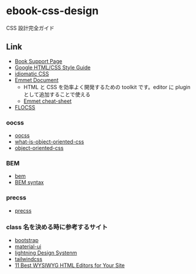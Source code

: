 # ebook-css-design

CSS 設計完全ガイド

## Link

- [Book Support Page](https://gihyo.jp/book/2020/978-4-297-11173-1/support)
- [Google HTML/CSS Style Guide](https://google.github.io/styleguide/htmlcssguide.html)
- [idiomatic CSS](https://github.com/necolas/idiomaticcss)
- [Emmet Document](https://docs.emmet.io/)
  - HTML と CSS を効率よく開発するための toolkit です。editor に plugin として追加することで使える
  - [Emmet cheat-sheet](https://docs.emmet.io/cheat-sheet)
- [FLOCSS](https://github.com/hiloki/flocss)

### oocss

- [oocss](http://oocss.org/)
- [what-is-object-oriented-css](https://www.slideshare.net/stubbornella/what-is-object-oriented-css)
- [object-oriented-css](https://www.slideshare.net/stubbornella/object-oriented-css)

### BEM

- [bem](https://en.bem.info/)
- [BEM syntax](https://csswizardry.com/2013/01/mindbemding-getting-your-head-round-bem-syntax/)

### precss

- [precss](https://precss.io/ja/)

### class 名を決める時に参考するサイト

- [bootstrap](https://getbootstrap.com/docs/5.1/getting-started/introduction/)
- [material-ui](https://mui.com/material-ui/react-autocomplete/)
- [lightning Design Systenm](https://www.lightningdesignsystem.com/)
- [tailwindcss](https://tailwindcss.com/)
- [11 Best WYSIWYG HTML Editors for Your Site](https://blog.hubspot.com/website/best-wysiwyg-html-editor#:~:text=A%20WYSIWYG%20editor%20%E2%80%94%20short%20for,displayed%20on%20your%20live%20website.)
